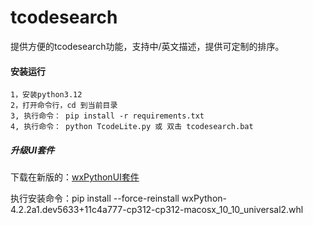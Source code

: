 # tcodesearch

提供方便的tcodesearch功能，支持中/英文描述，提供可定制的排序。

#### 安装运行
    1，安装python3.12
    2，打开命令行，cd 到当前目录
    3, 执行命令： pip install -r requirements.txt
    4, 执行命令： python TcodeLite.py 或 双击 tcodesearch.bat


##### 升级UI套件

下载在新版的：[wxPythonUI套件](https://wxpython.org/Phoenix/snapshot-builds/)

执行安装命令：pip install --force-reinstall wxPython-4.2.2a1.dev5633+11c4a777-cp312-cp312-macosx_10_10_universal2.whl
